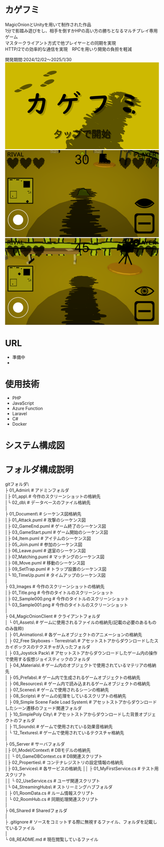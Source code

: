 # カゲフミ
MagicOnionとUnityを用いて制作された作品  
1分で影踏み遊びをし、相手を倒すかHPの高い方の勝ちとなるマルチプレイ専用ゲーム  
マスタークライアント方式で他プレイヤーとの同期を実現  
HTTP/2での効率的な通信を実現　RPCを用いり開発の負担を軽減  

開発期間:2024/12/02～2025/1/30
![ゲームのスクリーンショット000](https://github.com/IG-Cultist/MyRepository/blob/main/Images/Title.png)
![ゲームのスクリーンショット001](https://github.com/IG-Cultist/MyRepository/blob/main/Images/Sample000.png)
![ゲームのスクリーンショット002](https://github.com/IG-Cultist/MyRepository/blob/main/Images/Sample001.png)
# URL
* 準備中
* 
# 使用技術
* PHP
* JavaScript
* Azure Function
* Laravel
* C#
* Docker

# システム構成図

# フォルダ構成説明

gitフォルダ\  
├ 01_Admin\            # アドミンフォルダ  
│├ 01_app\             # 今作のスクリーンショットの格納先  
│└ 02_db\              # データベースのファイル格納先  
│  
├ 01_Document\         # シーケンス図格納先  
│├ 01_Attack.puml      # 攻撃のシーケンス図  
│├ 02_GameEnd.puml     # ゲーム終了のシーケンス図  
│├ 03_GameStart.puml   # ゲーム開始のシーケンス図  
│├ 04_Item.puml        # アイテムのシーケンス図  
│├ 05_Join.puml        # 参加のシーケンス図  
│├ 06_Leave.puml       # 退室のシーケンス図  
│├ 07_Matching.puml    # マッチングのシーケンス図  
│├ 08_Move.puml        # 移動のシーケンス図  
│├ 09_SetTrap.puml     # トラップ設置のシーケンス図  
│└ 10_TimeUp.puml      # タイムアップのシーケンス図  
│  
├ 03_Images            # 今作のスクリーンショットの格納先  
│├ 01_Title.png        # 今作のタイトルのスクリーンショット  
│├ 02_Sample000.png    # 今作のタイトルのスクリーンショット  
│└ 03_Sample001.png    # 今作のタイトルのスクリーンショット  
│  
├ 04_MagicOnionClient  # クライアントフォルダ  
│ └ 01_Assets\                          # ゲームに使用されるファイルの格納先(記載の必要のあるもののみ抜粋)  
│  ├ 01_Animations\                     # 各ゲームオブジェクトのアニメーションの格納先  
│  ├ 02_Free Skyboxes - Terrestrial\    # アセットストアからダウンロードしたスカイボックスのテクスチャが入ったフォルダ  
│  ├ 03_Joystick Pack\                  # アセットストアからダウンロードしたゲーム内の操作で使用する仮想ジョイスティックのフォルダ  
│  ├ 04_Materials\                      # ゲーム内のオブジェクトで使用されているマテリアの格納先  
│  ├ 05_Prefabs\                        # ゲーム内で生成されるゲームオブジェクトの格納先  
│  ├ 06_Resources\                      # ゲーム内で読み込まれるゲームオブジェクトの格納先  
│  ├ 07_Scenes\                         # ゲームで使用されるシーンの格納先  
│  ├ 08_Scripts\                        # ゲームの処理をしているスクリプトの格納先  
│  ├ 09_Simple Scene Fade Load System\  # アセットストアからダウンロードしたシーン遷移のフェード関連フォルダ  
│  ├ 10_SimplePoly City\                # アセットストアからダウンロードした背景オブジェクトのフォルダ  
│  ├ 11_Sounds\                         # ゲームで使用されている効果音格納先  
│  └ 12_Textures\                       # ゲームで使用されているテクスチャ格納先  
│  
├ 05_Server               # サーバフォルダ  
│├ 01_Model/Context\      # DBモデルの格納先  
││ └ 01_GameDBContext.cs  # DB関連スクリプト  
│├ 02_Properties\         # コンテナレジストリの設定情報の格納先  
│├ 03_Services\           # 各サービスの格納先 
││ ├ 01_MyFirstService.cs # テスト用スクリプト  
││ └ 02_UseService.cs     # ユーザ関連スクリプト  
│└ 04_StreamingHubs\      # ストリーミングハブフォルダ  
│  ├ 01_RoomData.cs       # ルーム情報スクリプト  
│  └ 02_RoomHub.cs        # 同期処理関連スクリプト  
│  
├ 06_Shared            # Sharedフォルダ  
│  
├ .gitignore           # ソースをコミットする際に無視するファイル、フォルダを記載しているファイル  
│  
└ 08_README.md         # 現在閲覧しているファイル  
